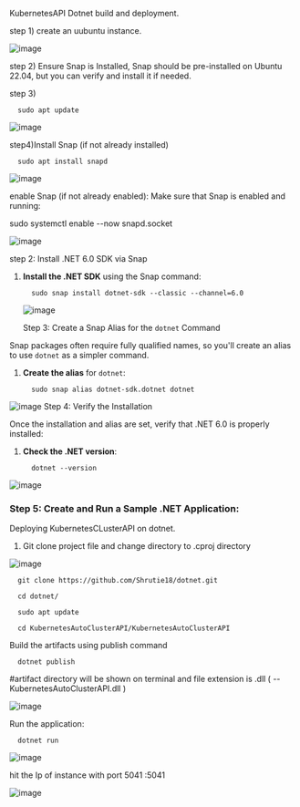 KubernetesAPI  Dotnet build and deployment.

step 1) create an uubuntu instance.

![image](https://github.com/user-attachments/assets/2e8ddff6-7170-4f00-bab4-d9e22bc89ce6)

step 2) Ensure Snap is Installed, Snap should be pre-installed on Ubuntu 22.04, but you can verify and install it if needed.

step 3)
   
      sudo apt update

![image](https://github.com/user-attachments/assets/b16066b0-94a1-40e6-8685-04139b51cda2)

step4)Install Snap (if not already installed)
   
      sudo apt install snapd

   ![image](https://github.com/user-attachments/assets/73e1d8df-881d-4fa7-b4c8-6c9723803459)

      
  enable Snap  (if not already enabled):
   Make sure that Snap is enabled and running:
   
   sudo systemctl enable --now snapd.socket

   ![image](https://github.com/user-attachments/assets/d9b11908-4fa5-4afc-ae5b-f474366d189f)

step 2: Install .NET 6.0 SDK via Snap

1. **Install the .NET SDK** using the Snap command:
   
         sudo snap install dotnet-sdk --classic --channel=6.0

   ![image](https://github.com/user-attachments/assets/b21e25a8-a2c3-4209-a792-20e2d02eb370)

    Step 3: Create a Snap Alias for the `dotnet` Command

Snap packages often require fully qualified names, so you'll create an alias to use `dotnet` as a simpler command.

1. **Create the alias** for `dotnet`:
   
         sudo snap alias dotnet-sdk.dotnet dotnet
   
![image](https://github.com/user-attachments/assets/86cd47b0-7180-4a06-bf67-ce5e3819e80c)
Step 4: Verify the Installation

Once the installation and alias are set, verify that .NET 6.0 is properly installed:

1. **Check the .NET version**:

         dotnet --version

![image](https://github.com/user-attachments/assets/56aa0399-508d-4364-ae59-5cd1c351cbb0)
   
### Step 5: Create and Run a Sample .NET Application:

Deploying KubernetesCLusterAPI on dotnet.

1. Git clone project file and change directory to .cproj directory

![image](https://github.com/user-attachments/assets/718366af-8d59-42f0-b645-0fcde884f9a7)
    
      git clone https://github.com/Shrutie18/dotnet.git

      cd dotnet/

      sudo apt update
   
      cd KubernetesAutoClusterAPI/KubernetesAutoClusterAPI

   Build the artifacts using publish command

      dotnet publish

   #artifact directory will be shown on terminal and file extension is .dll ( -- KubernetesAutoClusterAPI.dll )
   
![image](https://github.com/user-attachments/assets/6ba9824f-23ab-4ea5-8895-b3b83415f0b0)
   
   Run the application:

      dotnet run

![image](https://github.com/user-attachments/assets/6eddb45d-34fb-46f6-b762-ad522348b6c5)

   


hit the Ip of instance with port 5041
     <public IP>:5041
   
   ![image](https://github.com/user-attachments/assets/b0f75c17-10a9-4cf0-b5b3-6a9de777e887)


   


   


   
